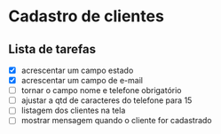 # Cadastro de clientes
## Lista de tarefas

- [X] acrescentar um campo estado
- [X] acrescentar um campo de e-mail
- [ ] tornar o campo nome e telefone obrigatório
- [ ] ajustar a qtd de caracteres do telefone para 15
- [ ] listagem dos clientes na tela
- [ ] mostrar mensagem quando o cliente for cadastrado